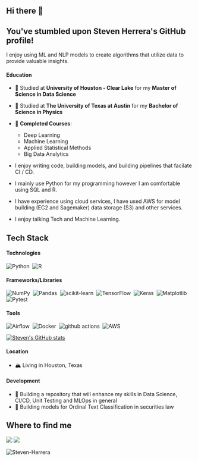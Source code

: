 ## Hi there 👋

## You've stumbled upon Steven Herrera's GitHub profile!

I enjoy using ML and NLP models to create algorithms that utilize data to provide valuable insights.

#### Education
- 📖 Studied at **University of Houston - Clear Lake** for my **Master of Science in Data Science**
- 📖 Studied at **The University of Texas at Austin** for my **Bachelor of Science in Physics**
- 🌱 **Completed Courses**: 
  - Deep Learning
  - Machine Learning
  - Applied Statistical Methods
  - Big Data Analytics
 
- I enjoy writing code, building models, and building pipelines that facilate CI / CD. 
- I mainly use Python for my programming however I am comfortable using SQL and R.
- I have experience using cloud services, I have used AWS for model building (EC2 and Sagemaker) data storage (S3) and other services.
- I enjoy talking Tech and Machine Learning.

## Tech Stack
#### Technologies
![Python](https://img.shields.io/badge/-Python-05122A?style=flat&logo=python)&nbsp;
![R](https://img.shields.io/badge/r-%23276DC3.svg?style=for-the-badge&logo=r&logoColor=white)&nbsp;

#### Frameworks/Libraries
![NumPy](https://img.shields.io/badge/-NumPy-05122A?style=flat&logo=NumPy)&nbsp;
![Pandas](https://img.shields.io/badge/-Pandas-05122A?style=flat&logo=Pandas)&nbsp;
![scikit-learn](https://img.shields.io/badge/-scikit%20learn-05122A?style=flat&logo=scikit%20learn)&nbsp;
![TensorFlow](https://img.shields.io/badge/-TensorFlow-05122A?style=flat&logo=TensorFlow)&nbsp;
![Keras](https://img.shields.io/badge/-Keras-05122A?style=flat&logo=Keras)&nbsp;
![Matplotlib](https://img.shields.io/badge/Matplotlib-%23ffffff.svg?style=for-the-badge&logo=Matplotlib&logoColor=black)&nbsp;
![Pytest](https://img.shields.io/badge/-Pytest-05122A?style=flat&logo=Pytest)&nbsp;

#### Tools
![Airflow](https://img.shields.io/badge/-Airflow-05122A?style=flat&logo=Airflow)&nbsp;
![Docker](https://img.shields.io/badge/-Docker-05122A?style=flat&logo=Docker)&nbsp;
![github actions](https://img.shields.io/badge/-GitHub%20Actions-05122A?style=flat&logo=GitHub%20Actions)&nbsp;
![AWS](https://img.shields.io/badge/AWS-%23FF9900.svg?style=for-the-badge&logo=amazon-aws&logoColor=white)&nbsp;

[![Steven's GitHub stats](https://github-readme-stats.vercel.app/api?username=Steven-Herrera)](https://github.com/Steven-Herrera/github-readme-stats)
#### Location
- 🏔 Living in Houston, Texas
#### Development
- 🧠 Building a repository that will enhance my skills in Data Science, CI/CD, Unit Testing and MLOps in general
- 🧠 Building models for Ordinal Text Classification in securities law

## Where to find me
<p align="left">
  <a href="https://www.linkedin.com/in/steven-herrera-40916912a/"><img src="https://img.shields.io/badge/-Steven%20Herrera-0077B5?style=flat&logo=Linkedin&logoColor=white"/></a>
  <a href="mailto:dev.stevenherrera@gmail.com"><img src="https://img.shields.io/badge/-dev.stevenherrera@gmail.com-D14836?style=flat&logo=Gmail&logoColor=white"/></a>
</p>


<p align="left"> <img src="https://komarev.com/ghpvc/?username=Steven-Herrera" alt="Steven-Herrera" /> </p>

